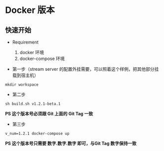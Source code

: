 # Docker 版本

## 快速开始

- Requirement
    1. docker 环境
    2. docker-compose 环境

- 第一步（stream server 的配置外挂需要，可以照着这个样例，把其他部分挂载到宿主机）

```
mkdir workspace
```

- 第二步

```
sh build.sh v1.2.1-beta.1
```

**PS 这个版本号必须跟 Git 上面的 Git Tag 一致**

- 第三步

```
v_num=1.2.1 docker-compose up
```
**PS 这个版本号只需要 数字.数字.数字 即可，与Git Tag 数字保持一致**


